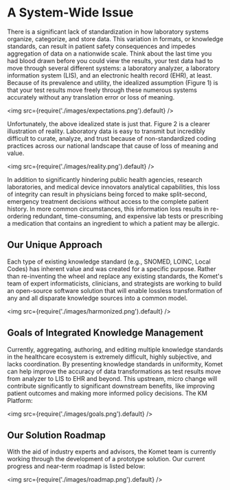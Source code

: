 # A System-Wide Issue

There is a significant lack of standardization in how laboratory systems organize, categorize, and store data. This variation in formats, or knowledge standards, can result in patient safety consequences and impedes aggregation of data on a nationwide scale. Think about the last time you had blood drawn before you could view the results, your test data had to move through several different systems: a laboratory analyzer, a laboratory information system (LIS), and an electronic health record (EHR), at least. Because of its prevalence and utility, the idealized assumption (Figure 1) is that your test results move freely through these numerous systems accurately without any translation error or loss of meaning.

<img src={require('./images/expectations.png').default} />

Unfortunately, the above idealized state is just that. Figure 2 is a clearer illustration of reality. Laboratory data is easy to transmit but incredibly difficult to curate, analyze, and trust because of non-standardized coding practices across our national landscape that cause of loss of meaning and value.

<img src={require('./images/reality.png').default} />

In addition to significantly hindering public health agencies, research laboratories, and medical device innovators analytical capabilities, this loss of integrity can result in physicians being forced to make split-second, emergency treatment decisions without access to the complete patient history. In more common circumstances, this information loss results in re-ordering redundant, time-consuming, and expensive lab tests or prescribing a medication that contains an ingredient to which a patient may be allergic.

## Our Unique Approach

Each type of existing knowledge standard (e.g., SNOMED, LOINC, Local Codes) has inherent value and was created for a specific purpose. Rather than re-inventing the wheel and replace any existing standards, the Komet's team of expert informaticists, clinicians, and strategists are working to build an open-source software solution that will enable lossless transformation of any and all disparate knowledge sources into a common model.

<img src={require('./images/harmonized.png').default} />

## Goals of Integrated Knowledge Management

Currently, aggregating, authoring, and editing multiple knowledge standards in the healthcare ecosystem is extremely difficult, highly subjective, and lacks coordination. By presenting knowledge standards in uniformity, Komet can help improve the accuracy of data transformations as test results move from analyzer to LIS to EHR and beyond. This upstream, micro change will contribute significantly to significant downstream benefits, like improving patient outcomes and making more informed policy decisions. The KM Platform:

<img src={require('./images/goals.png').default} />

## Our Solution Roadmap

With the aid of industry experts and advisors, the Komet team is currently working through the development of a prototype solution. Our current progress and near-term roadmap is listed below:

<img src={require('./images/roadmap.png').default} />